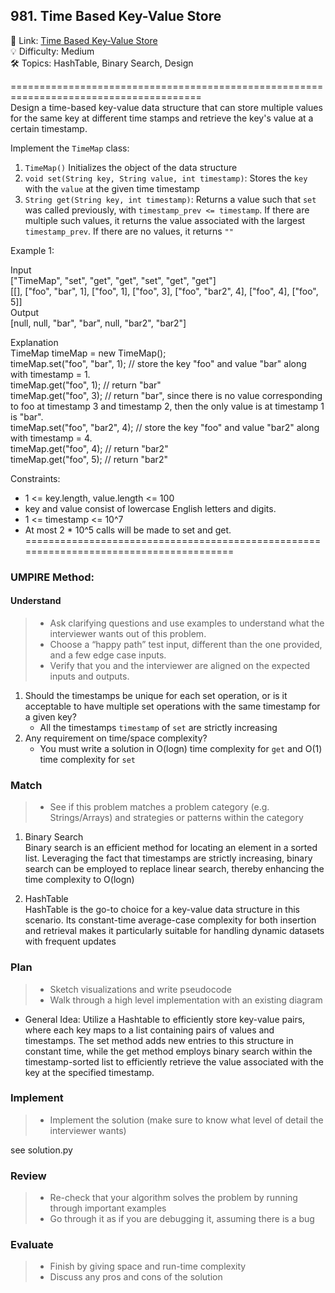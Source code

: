 ## 981. Time Based Key-Value Store
🔗  Link: [Time Based Key-Value Store](https://leetcode.com/problems/time-based-key-value-store/description/)<br>
💡 Difficulty: Medium<br>
🛠️ Topics: HashTable, Binary Search, Design<br>

=======================================================================================<br>
Design a time-based key-value data structure that can store multiple values for the same key at different time stamps and retrieve the key's value at a certain timestamp.<br>

Implement the `TimeMap` class:<br>

1) `TimeMap()` Initializes the object of the data structure
2) `void set(String key, String value, int timestamp)`:
Stores the `key` with the `value` at the given time timestamp
3) `String get(String key, int timestamp)`:
Returns a value such that `set` was called previously, with `timestamp_prev <= timestamp`. If there are multiple such values, it returns the value associated with the largest `timestamp_prev`. If there are no values, it returns `""`



Example 1:<br>

Input<br>
["TimeMap", "set", "get", "get", "set", "get", "get"]<br>
[[], ["foo", "bar", 1], ["foo", 1], ["foo", 3], ["foo", "bar2", 4], ["foo", 4], ["foo", 5]]<br>
Output<br>
[null, null, "bar", "bar", null, "bar2", "bar2"]<br>

Explanation<br>
TimeMap timeMap = new TimeMap();<br>
timeMap.set("foo", "bar", 1);  // store the key "foo" and value "bar" along with timestamp = 1.<br>
timeMap.get("foo", 1);         // return "bar"<br>
timeMap.get("foo", 3);         // return "bar", since there is no value corresponding to foo at timestamp 3 and timestamp 2, then the only value is at timestamp 1 is "bar".<br>
timeMap.set("foo", "bar2", 4); // store the key "foo" and value "bar2" along with timestamp = 4.<br>
timeMap.get("foo", 4);         // return "bar2"<br>
timeMap.get("foo", 5);         // return "bar2"<br>

Constraints:<br>
- 1 <= key.length, value.length <= 100
- key and value consist of lowercase English letters and digits.
- 1 <= timestamp <= 10^7
- At most 2 * 10^5 calls will be made to set and get.
=======================================================================================<br>
### UMPIRE Method:
#### Understand

> - Ask clarifying questions and use examples to understand what the interviewer wants out of this problem.
> - Choose a “happy path” test input, different than the one provided, and a few edge case inputs. 
> - Verify that you and the interviewer are aligned on the expected inputs and outputs.
1. Should the timestamps be unique for each set operation, or is it acceptable to have multiple set operations with the same timestamp for a given key?
    - All the timestamps `timestamp` of `set` are strictly increasing
2. Any requirement on time/space complexity? 
    - You must write a solution in O(logn) time complexity for `get` and O(1) time complexity for `set`


### Match
> - See if this problem matches a problem category (e.g. Strings/Arrays) and strategies or patterns within the category


1. Binary Search <br>
Binary search is an efficient method for locating an element in a sorted list. Leveraging the fact that timestamps are strictly increasing, binary search can be employed to replace linear search, thereby enhancing the time complexity to O(logn)

2. HashTable <br>
HashTable is the go-to choice for a key-value data structure in this scenario. Its constant-time average-case complexity for both insertion and retrieval makes it particularly suitable for handling dynamic datasets with frequent updates


### Plan
> - Sketch visualizations and write pseudocode
> - Walk through a high level implementation with an existing diagram

- General Idea: Utilize a Hashtable to efficiently store key-value pairs, where each key maps to a list containing pairs of values and timestamps. The set method adds new entries to this structure in constant time, while the get method employs binary search within the timestamp-sorted list to efficiently retrieve the value associated with the key at the specified timestamp.


### Implement
> - Implement the solution (make sure to know what level of detail the interviewer wants)

see solution.py

### Review
> - Re-check that your algorithm solves the problem by running through important examples
> - Go through it as if you are debugging it, assuming there is a bug

### Evaluate
> - Finish by giving space and run-time complexity
> - Discuss any pros and cons of the solution

<!-- -->
